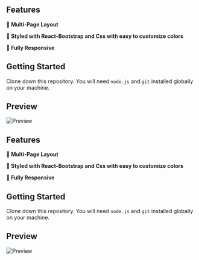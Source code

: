 ## Features

**📖 Multi-Page Layout**

**🎨 Styled with React-Bootstrap and Css with easy to customize colors**

**📱 Fully Responsive**

## Getting Started

Clone down this repository. You will need `node.js` and `git` installed globally on your machine.
## Preview
![Preview](https://drive.google.com/file/d/1NXgDYttiI5UzS1RoOlGQjzJ5Kb3dKvrc/view?usp=sharing)


## Features

**📖 Multi-Page Layout**

**🎨 Styled with React-Bootstrap and Css with easy to customize colors**

**📱 Fully Responsive**

## Getting Started

Clone down this repository. You will need `node.js` and `git` installed globally on your machine.
## Preview
![Preview](https://drive.google.com/file/d/1NXgDYttiI5UzS1RoOlGQjzJ5Kb3dKvrc/view?usp=sharing)



